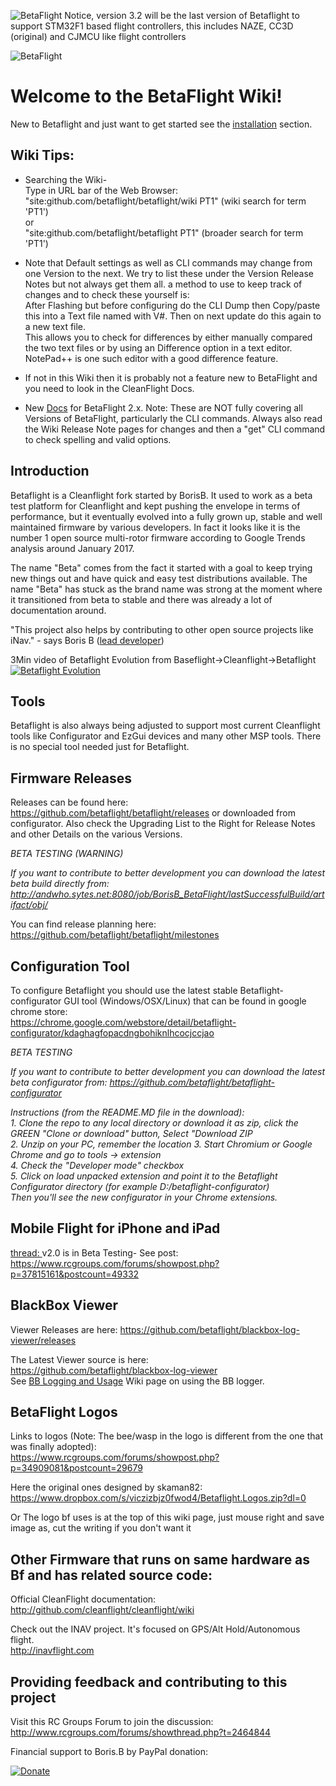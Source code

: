 ![BetaFlight Notice, version 3.2 will be the last version of Betaflight to support STM32F1 based flight controllers, this includes NAZE, CC3D (original) and CJMCU like flight controllers](https://raw.githubusercontent.com/wiki/betaflight/betaflight/images/betaflight/bf3_2_notice.png)

![BetaFlight](https://raw.githubusercontent.com/wiki/betaflight/betaflight/images/betaflight/bf_logo.png)
# Welcome to the BetaFlight Wiki!

New to Betaflight and just want to get started see the [installation](https://github.com/betaflight/betaflight/wiki/Installing-Betaflight) section.

## Wiki Tips:   
- Searching the Wiki-  
Type in URL bar of the Web Browser:   
"site:github.com/betaflight/betaflight/wiki PT1" (wiki search for term 'PT1')  
or   
"site:github.com/betaflight/betaflight PT1" (broader search for term 'PT1')   

-  Note that Default settings as well as CLI commands may change from one Version to the next. We try to list these under the Version Release Notes but not always get them all. a method to use to keep track of changes and to check these yourself is:    
After Flashing but before configuring do the CLI Dump then Copy/paste this into a Text file named with V#. Then on next update do this again to a new text file.  
This allows you to check for differences by either manually compared the two text files or by using an Difference option in a text editor.  NotePad++ is one such editor with a good difference feature.

- If not in this Wiki then it is probably not a feature new to BetaFlight and you need to look in the CleanFlight Docs.

- New [Docs](https://github.com/martinbudden/betaflight/tree/master/docs) for BetaFlight 2.x. Note: These are NOT fully covering all Versions of BetaFlight, particularly the CLI commands. Always also read the Wiki Release Note pages for changes and then a "get" CLI command to check spelling and valid options.

## Introduction
Betaflight is a Cleanflight fork started by BorisB. It used to work as a beta test platform for Cleanflight and kept pushing the envelope in terms of performance, but it eventually evolved into a fully grown up, stable and well maintained firmware by various developers. In fact it looks like it is the number 1 open source multi-rotor firmware according to Google Trends analysis around January 2017.

The name "Beta" comes from the fact it started with a goal to keep trying new things out and have quick and easy test distributions available. The name "Beta" has stuck as the brand name was strong at the moment where it transitioned from beta to stable and there was already a lot of documentation around.

"This project also helps by contributing to other open source projects like iNav." - says Boris B ([lead developer](http://www.youtube.com/user/bozic1982/featured))

3Min video of Betaflight Evolution from Baseflight->Cleanflight->Betaflight
[![Betaflight Evolution](http://img.youtube.com/vi/gJ4z48BRsh8/0.jpg)](https://www.youtube.com/watch?v=gJ4z48BRsh8)

## Tools
Betaflight is also always being adjusted to support most current Cleanflight tools like Configurator and EzGui devices and many other MSP tools. There is no special tool needed just for Betaflight.

## Firmware Releases
Releases can be found here: https://github.com/betaflight/betaflight/releases or downloaded from configurator.
Also check the Upgrading List to the Right for Release Notes and other Details on the various Versions.

*BETA TESTING (WARNING)*

*If you want to contribute to better development you can download the latest beta build directly from:* *http://andwho.sytes.net:8080/job/BorisB_BetaFlight/lastSuccessfulBuild/artifact/obj/*

You can find release planning here:   
https://github.com/betaflight/betaflight/milestones

## Configuration Tool
To configure Betaflight you should use the latest stable Betaflight-configurator GUI tool (Windows/OSX/Linux) that can be found in google chrome store:  
https://chrome.google.com/webstore/detail/betaflight-configurator/kdaghagfopacdngbohiknlhcocjccjao

*BETA TESTING*

*If you want to contribute to better development you can download the latest beta configurator from:*
*https://github.com/betaflight/betaflight-configurator* 

*Instructions (from the README.MD file in the download):*    
*1. Clone the repo to any local directory or download it as zip, click the GREEN "Clone or download" button, Select "Download ZIP*  
*2. Unzip on your PC, remember the location*
*3. Start Chromium or Google Chrome and go to tools -> extension*  
*4. Check the "Developer mode" checkbox*  
*5. Click on load unpacked extension and point it to the Betaflight Configurator directory (for example D:/betaflight-configurator)*    
*Then you'll see the new configurator in your Chrome extensions.*

## Mobile Flight for iPhone and iPad  
[thread: ](https://www.rcgroups.com/forums/showthread.php?2601895-Mobile-Flight-Configuration-and-ground-control-app-for-Cleanflight-on-iPhone)
v2.0 is in Beta Testing- See post: https://www.rcgroups.com/forums/showpost.php?p=37815161&postcount=49332  

## BlackBox Viewer
Viewer Releases are here:
https://github.com/betaflight/blackbox-log-viewer/releases

The Latest Viewer source is here:   
https://github.com/betaflight/blackbox-log-viewer  
See [BB Logging and Usage](https://github.com/betaflight/betaflight/wiki/Black-Box-logging-and-usage) Wiki page on using the BB logger. 

## BetaFlight Logos
Links to logos (Note: The bee/wasp in the logo is different from the one that was finally adopted):  
https://www.rcgroups.com/forums/showpost.php?p=34909081&postcount=29679

Here the original ones designed by skaman82:  
https://www.dropbox.com/s/viczizbjz0fwod4/Betaflight.Logos.zip?dl=0

Or The logo bf uses is at the top of this wiki page, just mouse right and save image as, cut the writing if you don't want it 

## Other Firmware that runs on same hardware as Bf and has related source code:   
Official CleanFlight documentation: http://github.com/cleanflight/cleanflight/wiki

Check out the INAV project. It's focused on GPS/Alt Hold/Autonomous flight.  
http://inavflight.com  

## Providing feedback and contributing to this project
Visit this RC Groups Forum to join the discussion: http://www.rcgroups.com/forums/showthread.php?t=2464844

Financial support to Boris.B by PayPal donation:

[![Donate](https://www.paypalobjects.com/en_US/NL/i/btn/btn_donateCC_LG.gif)](https://www.paypal.com/cgi-bin/webscr?cmd=_s-xclick&hosted_button_id=Z3RQMS2KT4YJU)
